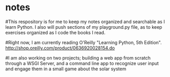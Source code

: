# notes

#This respository is for me to keep my notes organized and searchable as I learn Python. I also will push sections of my playground.py file, as to keep exercises organized as I code the books I read. 

#Right now, I am currently reading O'Reilly "Learning Python, 5th Edition". http://shop.oreilly.com/product/0636920028154.do
 
 #I am also working on two projects; building a web app from scratch through a WSGI Server, and a command line app to recognize user input and engage them in a small game about the solar system 
